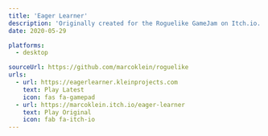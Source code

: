```yaml
---
title: 'Eager Learner'
description: 'Originally created for the Roguelike GameJam on Itch.io. Play it on itch.io or here.'
date: 2020-05-29

platforms:
  - desktop

sourceUrl: https://github.com/marcoklein/roguelike
urls:
  - url: https://eagerlearner.kleinprojects.com
    text: Play Latest
    icon: fas fa-gamepad
  - url: https://marcoklein.itch.io/eager-learner
    text: Play Original
    icon: fab fa-itch-io
---
```

